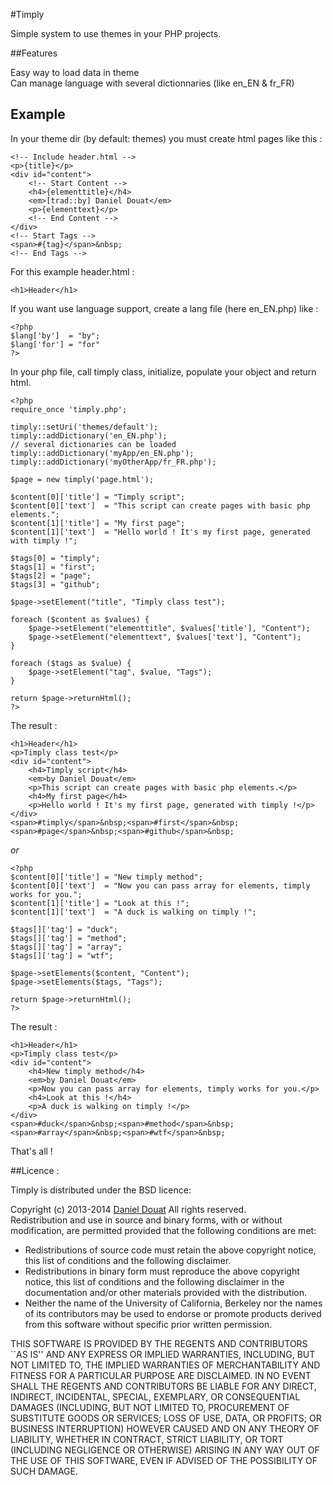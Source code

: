 #Timply

Simple system to use themes in your PHP projects.

##Features

Easy way to load data in theme  
Can manage language with several dictionnaries (like en_EN & fr_FR)  

Example
-------
In your theme dir (by default: themes) you must create html pages like this :
```
<!-- Include header.html -->
<p>{title}</p>
<div id="content">
    <!-- Start Content -->
    <h4>{elementtitle}</h4>
    <em>[trad::by] Daniel Douat</em>
    <p>{elementtext}</p>
    <!-- End Content -->
</div>
<!-- Start Tags -->
<span>#{tag}</span>&nbsp;
<!-- End Tags -->
```

For this example header.html :
```
<h1>Header</h1>
```

If you want use language support, create a lang file (here en_EN.php) like :
```
<?php
$lang['by']  = "by";
$lang['for'] = "for"
?>
```

In your php file, call timply class, initialize, populate your object and return html.
```
<?php
require_once 'timply.php';

timply::setUri('themes/default');
timply::addDictionary('en_EN.php');
// several dictionaries can be loaded
timply::addDictionary('myApp/en_EN.php');
timply::addDictionary('myOtherApp/fr_FR.php');

$page = new timply('page.html');

$content[0]['title'] = "Timply script";
$content[0]['text']  = "This script can create pages with basic php elements.";
$content[1]['title'] = "My first page";
$content[1]['text']  = "Hello world ! It's my first page, generated with timply !";

$tags[0] = "timply";
$tags[1] = "first";
$tags[2] = "page";
$tags[3] = "github";

$page->setElement("title", "Timply class test");

foreach ($content as $values) {
    $page->setElement("elementtitle", $values['title'], "Content");
    $page->setElement("elementtext", $values['text'], "Content");
}

foreach ($tags as $value) {
    $page->setElement("tag", $value, "Tags");
}

return $page->returnHtml();
?>
```

The result :
```
<h1>Header</h1>
<p>Timply class test</p>
<div id="content">
    <h4>Timply script</h4>
    <em>by Daniel Douat</em>
    <p>This script can create pages with basic php elements.</p>
    <h4>My first page</h4>
    <p>Hello world ! It's my first page, generated with timply !</p>
</div>
<span>#timply</span>&nbsp;<span>#first</span>&nbsp;<span>#page</span>&nbsp;<span>#github</span>&nbsp;
```

_or_


```
<?php
$content[0]['title'] = "New timply method";
$content[0]['text']  = "Now you can pass array for elements, timply works for you.";
$content[1]['title'] = "Look at this !";
$content[1]['text']  = "A duck is walking on timply !";

$tags[]['tag'] = "duck";
$tags[]['tag'] = "method";
$tags[]['tag'] = "array";
$tags[]['tag'] = "wtf";

$page->setElements($content, "Content");
$page->setElements($tags, "Tags");

return $page->returnHtml();
?>
```

The result :
```
<h1>Header</h1>
<p>Timply class test</p>
<div id="content">
    <h4>New timply method</h4>
    <em>by Daniel Douat</em>
    <p>Now you can pass array for elements, timply works for you.</p>
    <h4>Look at this !</h4>
    <p>A duck is walking on timply !</p>
</div>
<span>#duck</span>&nbsp;<span>#method</span>&nbsp;<span>#array</span>&nbsp;<span>#wtf</span>&nbsp;
```

That's all !

##Licence :

Timply is distributed under the BSD licence:

Copyright (c) 2013-2014 [Daniel Douat](http://daniel.douat.fr)
All rights reserved.  
Redistribution and use in source and binary forms, with or without
modification, are permitted provided that the following conditions are met:

* Redistributions of source code must retain the above copyright
  notice, this list of conditions and the following disclaimer.
* Redistributions in binary form must reproduce the above copyright
  notice, this list of conditions and the following disclaimer in the
  documentation and/or other materials provided with the distribution.
* Neither the name of the University of California, Berkeley nor the
  names of its contributors may be used to endorse or promote products
  derived from this software without specific prior written permission.

THIS SOFTWARE IS PROVIDED BY THE REGENTS AND CONTRIBUTORS ``AS IS'' AND ANY
EXPRESS OR IMPLIED WARRANTIES, INCLUDING, BUT NOT LIMITED TO, THE IMPLIED
WARRANTIES OF MERCHANTABILITY AND FITNESS FOR A PARTICULAR PURPOSE ARE
DISCLAIMED. IN NO EVENT SHALL THE REGENTS AND CONTRIBUTORS BE LIABLE FOR ANY
DIRECT, INDIRECT, INCIDENTAL, SPECIAL, EXEMPLARY, OR CONSEQUENTIAL DAMAGES
(INCLUDING, BUT NOT LIMITED TO, PROCUREMENT OF SUBSTITUTE GOODS OR SERVICES;
LOSS OF USE, DATA, OR PROFITS; OR BUSINESS INTERRUPTION) HOWEVER CAUSED AND
ON ANY THEORY OF LIABILITY, WHETHER IN CONTRACT, STRICT LIABILITY, OR TORT
(INCLUDING NEGLIGENCE OR OTHERWISE) ARISING IN ANY WAY OUT OF THE USE OF THIS
SOFTWARE, EVEN IF ADVISED OF THE POSSIBILITY OF SUCH DAMAGE.
